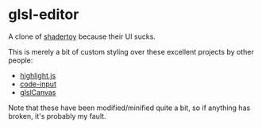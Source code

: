 # glsl-editor

A clone of [shadertoy](//www.shadertoy.com) because their UI sucks.

This is merely a bit of custom styling over these excellent projects by other people:

- [highlight.js](https://github.com/highlightjs/highlight.js/)
- [code-input](https://github.com/WebCoder49/code-input)
- [glslCanvas](https://github.com/patriciogonzalezvivo/glslCanvas)

Note that these have been modified/minified quite a bit, so if anything has broken, it's probably my fault.
